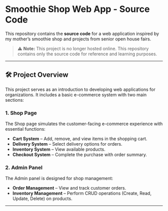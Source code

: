 # Smoothie Shop Web App - Source Code

This repository contains the **source code** for a web application inspired by my mother’s smoothie shop and projects from senior open house fairs. 

> ⚠️ **Note:** This project is no longer hosted online. This repository contains only the source code for reference and learning purposes.

---

## 🛠️ Project Overview

This project serves as an introduction to developing web applications for organizations. It includes a basic e-commerce system with two main sections:

### 1. Shop Page
The Shop page simulates the customer-facing e-commerce experience with essential functions:

- **Cart System** – Add, remove, and view items in the shopping cart.  
- **Delivery System** – Select delivery options for orders.  
- **Inventory System** – View available products.  
- **Checkout System** – Complete the purchase with order summary.

### 2. Admin Panel
The Admin panel is designed for shop management:

- **Order Management** – View and track customer orders.  
- **Inventory Management** – Perform CRUD operations (Create, Read, Update, Delete) on products.  

---


